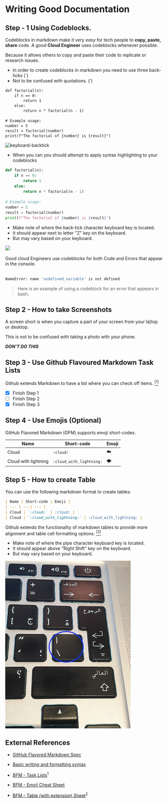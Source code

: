 # Writing Good Documentation

## Step - 1 Using Codeblocks.

Codeblocks in markdown make it *very easy* for tech people to **copy, paste, share** code.
A good __Cloud Engineer__ uses codeblocks whenever possible.

Because it allows others to copy and paste their code to replicate or research issues. 

- In order to create codeblocks in markdown you need to use three back-ticks (`)
- Not to be confused with quotations. (')

```
def factorial(n):
    if n == 0:
        return 1
    else:
        return n * factorial(n - 1)

# Example usage:
number = 5
result = factorial(number)
print(f"The factorial of {number} is {result}")

```

![keyboard-backtick](https://github.com/webcitynetworks/githubs-docs-example/assets/5739991/b2987f4d-de1d-4423-9cde-3a742925af2a)


- When you can you should attempt to apply syntax highlighting to your codeblocks 

```python
def factorial(n):
    if n == 0:
        return 1
    else:
        return n * factorial(n - 1)

# Example usage:
number = 5
result = factorial(number)
print(f"The factorial of {number} is {result}")

```

- Make note of where the back-tick character keyboard key is located.
- It should appear next to letter "Z" key on the keyboard.
- But may vary based on your keyboard.

<img with="200px" src="/assests/keyboard-backtick.jpg">

Good cloud Engineers use codeblocks for both Code and Errors that appear in the console.

```bash

NameError: name 'undefined_variable' is not defined 

```
> Here is an example of using a codeblock for an error that appears in bash.

## Step 2 - How to take Screenshots

A screen short is when you capture a part of your screen from your la[top or desktop.

This is not to be confused with taking a photo with your phone.

***DON'T DO THIS***

## Step 3 - Use Github Flavoured Markdown Task Lists

Github extends Markdown to have a list where you can check off items. [<sup>[1]</sup>](#external-references)

- [x] Finish Step 1
- [ ] Finish Step 2
- [x] Finish Step 3

## Step 4 - Use Emojis (Optional)

GitHub Flavored Markdown (GFM) supports emoji short-codes.

| Name | Short-code | Emoji |
| --- | ---| --- |
| Cloud | `:cloud:` | :cloud: |
| Cloud with lightning | `:cloud_with_lightning:` | :cloud_with_lightning: |

## Step 5 - How to create Table

You can use the following markdown format to create tables:

```md
| Name | Short-code | Emoji |
| --- | ---| --- |
| Cloud | `:cloud:` | :cloud: |
| Cloud | `:cloud_with_lightning:` | :cloud_with_lightning: |
```

Github extends the functionality of markdown tables to provide more alignment and table cell formatting options. [<sup>[2]</sup>](#external-references)

- Make note of where the pipe character keyboard key is located.
- It should appear above "Right Shift" key on the keyboard.
- But may vary based on your keyboard.

![Photo of the pipe character on the keyboard](assets/key-pipe.jpg)

## External References

- [GitHub Flavored Markdown Spec](https://github.github.com/gfm/)

- [Basic writing and formatting syntax](https://docs.github.com/en/get-started/writing-on-github/getting-started-with-writing-and-formatting-on-github/basic-writing-and-formatting-syntax)

- [BFM - Task Lists](https://docs.github.com/en/get-started/writing-on-github/getting-started-with-writing-and-formatting-on-github/basic-writing-and-formatting-syntax#task-lists)<sup>1</sup>

- [BFM - Emoji Cheat Sheet](https://github.com/ikatyang/emoji-cheat-sheet/)

- [BFM - Table (with extension) Sheet](https://github.github.com/gfm/#tables-extension-)<sup>2</sup>

